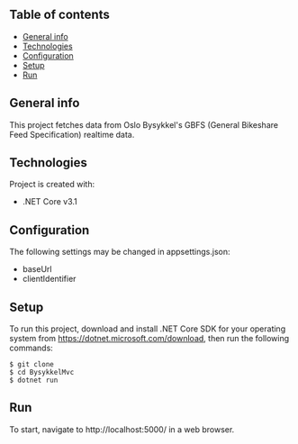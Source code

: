 ﻿## Table of contents
* [General info](#general-info)
* [Technologies](#technologies)
* [Configuration](#configuration)
* [Setup](#setup)
* [Run](#run)

## General info
This project fetches data from Oslo Bysykkel's GBFS (General Bikeshare Feed Specification) realtime data.
	
## Technologies
Project is created with:
* .NET Core v3.1
	
## Configuration
The following settings may be changed in appsettings.json:
- baseUrl
- clientIdentifier

## Setup
To run this project, download and install .NET Core SDK for your operating system from https://dotnet.microsoft.com/download, then run the following commands:

```
$ git clone 
$ cd BysykkelMvc
$ dotnet run
```

## Run
To start, navigate to http://localhost:5000/ in a web browser.